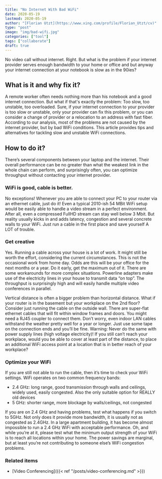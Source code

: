 ```yaml
---
title: "No Internet With Bad WiFi"
date: 2020-05-19
lastmod: 2020-05-19
author: "[Florian Utzt](https://www.xing.com/profile/Florian_Utzt/cv)"
type: "post"
image: "img/bad-wifi.jpg"
categories: ["tool"]
tags: ["collaborate"]
draft: true
---
```


No video call without internet. Right. But what is the problem if your internet provider serves enough bandwidth to your home or office and but anyway your internet connection at your notebook is slow as in the 90ies?

<!--more-->

## What is it and why fix it?

A remote worker often needs nothing more than his notebook and a good internet connection. But what if that's exactly the problem: Too slow, too unstable, too overloaded. Sure, if your internet connection to your provider is too slow or unstable, only your provider can fix this problem, or you can consider a change of provider or a relocation to an address with fast fiber. According to our analysis, most of the problems are not caused by the internet provider, but by bad WiFi conditions. This article provides tips and alternatives for tackling slow and unstable WiFi connections.

## How to do it?

There’s several components between your laptop and the internet. Their overall performance can be no greater than what the weakest link in the whole chain can perform, and surprisingly often, you can optimize throughput without contacting your internet provider.

### WiFi is good, cable is better.

No exceptions! Whenever you are able to connect your PC to your router via an ethernet cable, just do it! Even a typical 2010-ish 54 MBit WiFi setup would be easily able to handle a video stream in a perfect environment. After all, even a compressed FullHD stream can stay well below 3 Mbit. But reality usually kicks in and adds latency, congestion and several concrete walls to your WiFi. Just run a cable in the first place and save yourself A LOT of trouble.

### Get creative

Yes. Running a cable across your house is a lot of work. It might still be worth the effort, considering the current circumstances. This is not the occasional work from home day. Odds are this will be your office for the next months or a year. Do it early, get the maximum out of it. There are some workarounds for more complex situations. Powerline adapters make use of the electricity lines in your house to transmit data “on top”. The throughput is surprisingly high and will easily handle multiple video conferences in parallel.

Vertical distance is often a bigger problem than horizontal distance. What if your router is in the basement but your workplace on the 2nd floor? Consider just running the cable on the outside wall. There are super-flat ethernet cables that will fit within window frames and doors. You might need a RJ45 coupler to connect them. Don’t worry, even indoor LAN cables withstand the weather pretty well for a year or longer. Just use some tape on the connection ends and you’ll be fine. Warning: Never do the same with power supply lines (high voltage electricity)! If you still can’t reach your workplace, would you be able to cover at least part of the distance, to place an additional WiFi access point at a location that is in better reach of your workplace?

### Optimize your WiFi

If you are still not able to run the cable, then it’s time to check your WiFi settings. WiFi operates on two common frequency bands:

* 2.4 GHz: long range, good transmission through walls and ceilings, widely used, easily
congested. Also the only suitable option for REALLY old devices
* 5 GHz: shorter range, more blockage by walls/ceilings, not congested

If you are on 2.4 GHz and having problems, test what happens if you switch to 5GHz. Not only does it provide more bandwidth, it is usually not as congested as 2.4GHz. In a large apartment building, it has become almost impossible to run a 2.4 GHz WiFi with acceptable performance. Oh, and while you’re at it, please test what the minimum output strength of your WiFi is to reach all locations within your home. The power savings are marginal, but at least you’re not contributing to someone else’s WiFi congestion problems.

### Related items

* [Video Conferencing]({{< ref "/posts/video-conferencing.md" >}})